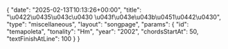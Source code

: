 {
    "date": "2025-02-13T10:13:26+00:00",
    "title": "\u0422\u0435\u043c\u0430 \u043f\u043e\u043b\u0451\u0442\u0430",
    "type": "miscellaneous",
    "layout": "songpage",
    "params": {
        "id": "temapoleta",
        "tonality": "Hm",
        "year": "2002",
        "chordsStartAt": 50,
        "textFinishAtLine": 100
    }
}